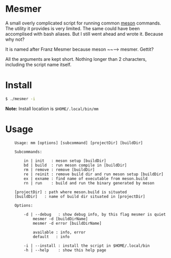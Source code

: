 # Mesmer

A small overly complicated script for running common
[meson](https://github.com/mesonbuild/meson) commands. The utility it provides
is very limited. The same could have been accomplised with bash aliases. But
I still went ahead and wrote it. Because why not?

It is named after Franz Mesmer because meson ~~--> mesmer. Gettit?

All the arguments are kept short. Nothing longer than 2 characters, including
the script name itself.

# Install
```bash
$ ./mesmer -i
```
**Note:** Install location is `$HOME/.local/bin/mm`

# Usage

        Usage: mm [options] [subcommand] [projectDir] [buildDir]

        Subcommands:

            in | init   : meson setup [buildDir]
            bd | build  : run meson compile in [buildDir]
            rm | remove : remove [buildDir]
            re | reinit : remove build dir and run meson setup [buildDir]
            ex | exname : find name of executable from meson.build
            rn | run    : build and run the binary generated by meson

        [projectDir] : path where meson.build is situated
        [buildDir]   : name of build dir situated in [projectDir]

        Options:

            -d | --debug   : show debug info, by this flag mesmer is quiet
                mesmer -d [buildDirName]
                mesmer -d error [buildDirName]

                available : info, error
                default   : info

            -i | --install : install the script in $HOME/.local/bin
            -h | --help    : show this help page
